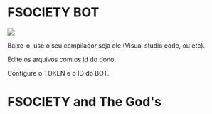 # FSOCIETY BOT

![](https://4.bp.blogspot.com/-wNBDqkHDa3M/WpBPe8TZTFI/AAAAAAAAlGs/3YszYKzVLAgN4ogsU7GJAetWNr4FcMIPgCLcBGAs/s1600/Koi-wa-ameagari-gif%2B%25285%2529.gif)

 
  Baixe-o, use o seu compilador seja ele (Visual studio code, ou etc).
  
  Edite os arquivos com os id do dono.
  
  Configure o TOKEN e o ID do BOT.
  
  
  # FSOCIETY and The God's
